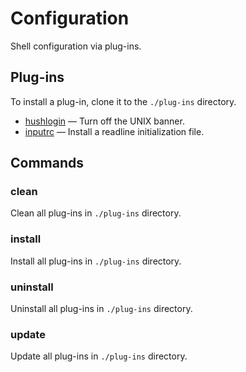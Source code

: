 # Configuration

Shell configuration via plug-ins.

## Plug-ins

To install a plug-in, clone it to the `./plug-ins` directory.

* [hushlogin][] — Turn off the UNIX banner.
* [inputrc][] — Install a readline initialization file.

## Commands

### clean

Clean all plug-ins in `./plug-ins` directory.

### install

Install all plug-ins in `./plug-ins` directory.

### uninstall

Uninstall all plug-ins in `./plug-ins` directory.

### update

Update all plug-ins in `./plug-ins` directory.

[hushlogin]: https://github.com/tristandunn/configuration-hushlogin
[inputrc]: https://github.com/tristandunn/configuration-inputrc
